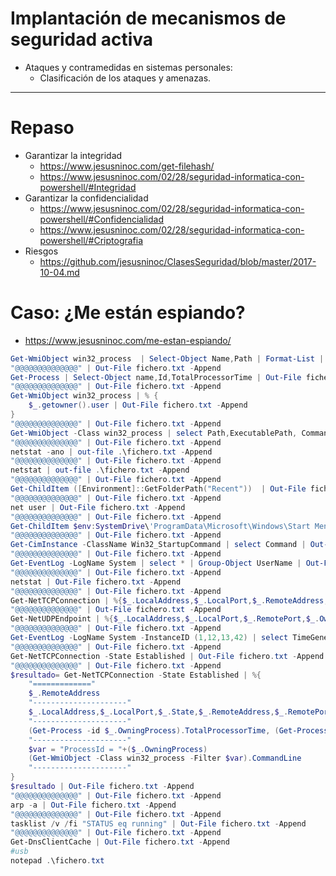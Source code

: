 # Implantación de mecanismos de seguridad activa
- Ataques y contramedidas en sistemas personales:
  - Clasificación de los ataques y amenazas.

----------------

# Repaso
- Garantizar la integridad
    - https://www.jesusninoc.com/get-filehash/
    - https://www.jesusninoc.com/02/28/seguridad-informatica-con-powershell/#Integridad
- Garantizar la confidencialidad
    - https://www.jesusninoc.com/02/28/seguridad-informatica-con-powershell/#Confidencialidad
    - https://www.jesusninoc.com/02/28/seguridad-informatica-con-powershell/#Criptografia
- Riesgos
    - https://github.com/jesusninoc/ClasesSeguridad/blob/master/2017-10-04.md
    
# Caso: ¿Me están espiando?
* https://www.jesusninoc.com/me-estan-espiando/

```PowerShell
Get-WmiObject win32_process  | Select-Object Name,Path | Format-List | Out-File fichero.txt -Append
"@@@@@@@@@@@@@@" | Out-File fichero.txt -Append
Get-Process | Select-Object name,Id,TotalProcessorTime | Out-File fichero.txt -Append
"@@@@@@@@@@@@@@" | Out-File fichero.txt -Append
Get-WmiObject win32_process | % {
    $_.getowner().user | Out-File fichero.txt -Append
}
"@@@@@@@@@@@@@@" | Out-File fichero.txt -Append
Get-WmiObject -Class win32_process | select Path,ExecutablePath, CommandLine | Format-Custom  | Out-File fichero.txt -Append
"@@@@@@@@@@@@@@" | Out-File fichero.txt -Append
netstat -ano | out-file .\fichero.txt -Append
"@@@@@@@@@@@@@@" | Out-File fichero.txt -Append
netstat | out-file .\fichero.txt -Append
"@@@@@@@@@@@@@@" | Out-File fichero.txt -Append
Get-ChildItem ([Environment]::GetFolderPath("Recent"))  | Out-File fichero.txt -Append
"@@@@@@@@@@@@@@" | Out-File fichero.txt -Append
net user | Out-File fichero.txt -Append
"@@@@@@@@@@@@@@" | Out-File fichero.txt -Append
Get-ChildItem $env:SystemDrive\'ProgramData\Microsoft\Windows\Start Menu\Programs\StartUp\' -Force  | Out-File fichero.txt -Append
"@@@@@@@@@@@@@@" | Out-File fichero.txt -Append
Get-CimInstance -ClassName Win32_StartupCommand | select Command | Out-File fichero.txt -Append
"@@@@@@@@@@@@@@" | Out-File fichero.txt -Append
Get-EventLog -LogName System | select * | Group-Object UserName | Out-File fichero.txt -Append
"@@@@@@@@@@@@@@" | Out-File fichero.txt -Append
netstat | Out-File fichero.txt -Append
"@@@@@@@@@@@@@@" | Out-File fichero.txt -Append
Get-NetTCPConnection | %{$_.LocalAddress,$_.LocalPort,$_.RemoteAddress,$_.RemotePort,$_.OwningProcess,(Get-Process -id $_.OwningProcess).Name} | Out-File fichero.txt -Append
"@@@@@@@@@@@@@@" | Out-File fichero.txt -Append
Get-NetUDPEndpoint | %{$_.LocalAddress,$_.LocalPort,$_.RemotePort,$_.OwningProcess,(Get-Process -id $_.OwningProcess).Name} | Out-File fichero.txt -Append
"@@@@@@@@@@@@@@" | Out-File fichero.txt -Append
Get-EventLog -LogName System -InstanceID (1,12,13,42) | select TimeGenerated,UserName | sort TimeGenerated | Out-File fichero.txt -Append
"@@@@@@@@@@@@@@" | Out-File fichero.txt -Append
Get-NetTCPConnection -State Established | Out-File fichero.txt -Append
"@@@@@@@@@@@@@@" | Out-File fichero.txt -Append
$resultado= Get-NetTCPConnection -State Established | %{
    "============="
    $_.RemoteAddress
    "---------------------"
    $_.LocalAddress,$_.LocalPort,$_.State,$_.RemoteAddress,$_.RemotePort,$_.OwningProcess,(Get-Process -id $_.OwningProcess).Name
    "---------------------"
    (Get-Process -id $_.OwningProcess).TotalProcessorTime, (Get-Process -id $_.OwningProcess).StartTime, (Get-Process -id $_.OwningProcess).cpu
    "---------------------"
    $var = "ProcessId = "+($_.OwningProcess)
    (Get-WmiObject -Class win32_process -Filter $var).CommandLine
    "---------------------"
} 
$resultado | Out-File fichero.txt -Append
"@@@@@@@@@@@@@@" | Out-File fichero.txt -Append
arp -a | Out-File fichero.txt -Append
"@@@@@@@@@@@@@@" | Out-File fichero.txt -Append
tasklist /v /fi "STATUS eq running" | Out-File fichero.txt -Append
"@@@@@@@@@@@@@@" | Out-File fichero.txt -Append
Get-DnsClientCache | Out-File fichero.txt -Append
#usb
notepad .\fichero.txt
```
